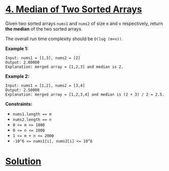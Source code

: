 # [4. Median of Two Sorted Arrays](https://leetcode.com/problems/median-of-two-sorted-arrays/) 

Given two sorted arrays `nums1` and `nums2` of size `m` and `n` respectively, return **the median**  of the two sorted arrays.

The overall run time complexity should be `O(log (m+n))`.

**Example 1:** 

```
Input: nums1 = [1,3], nums2 = [2]
Output: 2.00000
Explanation: merged array = [1,2,3] and median is 2.
```

**Example 2:** 

```
Input: nums1 = [1,2], nums2 = [3,4]
Output: 2.50000
Explanation: merged array = [1,2,3,4] and median is (2 + 3) / 2 = 2.5.
```

**Constraints:** 

- `nums1.length == m`
- `nums2.length == n`
- `0 <= m <= 1000`
- `0 <= n <= 1000`
- `1 <= m + n <= 2000`
- `-10^6 <= nums1[i], nums2[i] <= 10^6`


# [Solution](https://github.com/vjpatel077/LeetCode/blob/master/Array/03-04-2023/Sol1.java)
